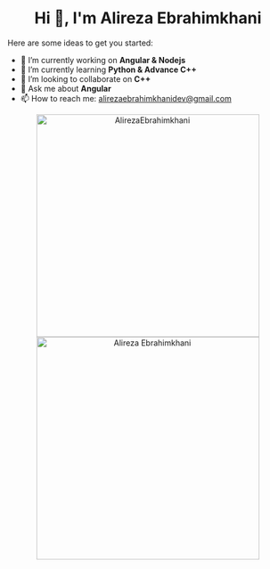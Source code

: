 <h1 align="center">Hi 👋, I'm Alireza Ebrahimkhani</h1>


Here are some ideas to get you started:

- 🔭 I’m currently working on **Angular & Nodejs**
- 🌱 I’m currently learning **Python & Advance C++**
- 👯 I’m looking to collaborate on **C++**
- 💬 Ask me about **Angular**
- 📫 How to reach me: alirezaebrahimkhanidev@gmail.com

<p align="center">
  <img width="400em" src="https://github-readme-stats.vercel.app/api?username=AlirezaEbrahimkhani&include_all_commits=true&count_private=true&show_icons=true&theme=radical" alt="AlirezaEbrahimkhani"/>
  <img width="400em" src="https://github-readme-streak-stats.herokuapp.com/?user=AlirezaEbrahimkhani&theme=radical" alt="Alireza Ebrahimkhani" />
</p>
